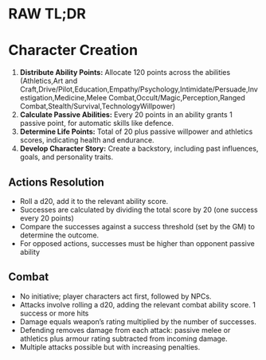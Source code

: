 # RAW TL;DR

# Character Creation

1. **Distribute Ability Points:** Allocate 120 points across the abilities (Athletics,Art and Craft,Drive/Pilot,Education,Empathy/Psychology,Intimidate/Persuade,Investigation,Medicine,Melee Combat,Occult/Magic,Perception,Ranged Combat,Stealth/Survival,TechnologyWillpower)
2. **Calculate Passive Abilities:** Every 20 points in an ability grants 1 passive point, for automatic skills like defence.
3. **Determine Life Points:** Total of 20 plus passive willpower and athletics scores, indicating health and endurance.
4. **Develop Character Story:** Create a backstory, including past influences, goals, and personality traits.

## Actions Resolution

- Roll a d20, add it to the relevant ability score.
- Successes are calculated by dividing the total score by 20 (one success every 20 points)
- Compare the successes against a success threshold (set by the GM) to determine the outcome.
- For opposed actions, successes must be higher than opponent passive ability

## Combat

- No initiative; player characters act first, followed by NPCs.
- Attacks involve rolling a d20, adding the relevant combat ability score. 1 success or more hits
- Damage equals weapon’s rating multiplied by the number of successes.
- Defending removes damage from each attack: passive melee or athletics plus armour rating subtracted from incoming damage.
- Multiple attacks possible but with increasing penalties.
